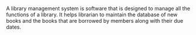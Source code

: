 A library management system is software that is designed to manage all the functions of a library.
It helps librarian to maintain the 
database of new books and the books that are borrowed by members along with their due dates.
